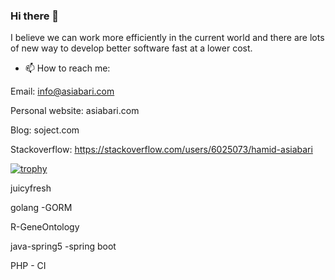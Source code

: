 ### Hi there 👋
I believe we can work more efficiently in the current world and there are lots of new way to develop better software fast at a lower cost.


<!-- 🔭 I’m currently working several projects as a project manager. We are a creative team    -->


<!-- You can hire a developer here and it would be my pleasure to work with you. -->


- 📫 How to reach me: 


Email: info@asiabari.com 

Personal website: asiabari.com 

Blog: soject.com 

Stackoverflow: https://stackoverflow.com/users/6025073/hamid-asiabari



[![trophy](https://github-profile-trophy.vercel.app/?HamidAsiabari=ryo-ma)](https://github.com/ryo-ma/github-profile-trophy)






juicyfresh


golang -GORM


R-GeneOntology


java-spring5 -spring boot


PHP - CI






<!-- development would be like order task and we will serve that task  -->


<!--
**HamidAsiabari/HamidAsiabari** is a ✨ _special_ ✨ repository because its `README.md` (this file) appears on your GitHub profile.

Here are some ideas to get you started:

- 🔭 I’m currently working on ...
- 🌱 I’m currently learning ...
- 👯 I’m looking to collaborate on ...
- 🤔 I’m looking for help with ...
- 💬 Ask me about ...
- 📫 How to reach me: ...
- 😄 Pronouns: ...
- ⚡ Fun fact: ...
-->
